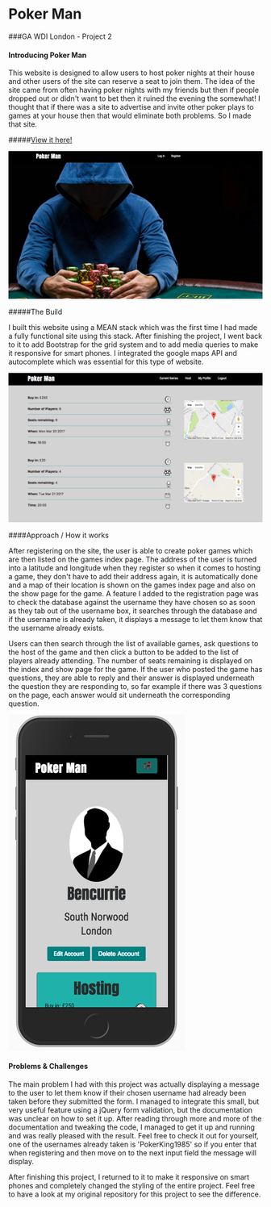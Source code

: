 # Poker Man

###GA WDI London - Project 2

#### Introducing Poker Man

This website is designed to allow users to host poker nights at their house and other users of the site can reserve a seat to join them. The idea of the site came from often having poker nights with my friends but then if people dropped out or didn't want to bet then it ruined the evening the somewhat! I thought that if there was a site to advertise and invite other poker plays to games at your house then that would eliminate both problems. So I made that site.

#####[View it here!](https://wdi-25-project-2.herokuapp.com/)


![](/src/assets/images/homePage.png)


#####The Build

I built this website using a MEAN stack which was the first time I had made a fully functional site using this stack. After finishing the project, I went back to it to add Bootstrap for the grid system and to add media queries to make it responsive for smart phones. I integrated the google maps API and autocomplete which was essential for this type of website.


![](/src/assets/images/indexPage.png)

####Approach / How it works

After registering on the site, the user is able to create poker games which are then listed on the games index page. The address of the user is turned into a latitude and longitude when they register so when it comes to hosting a game, they don't have to add their address again, it is automatically done and a map of their location is shown on the games index page and also on the show page for the game. A feature I added to the registration page was to check the database against the username they have chosen so as soon as they tab out of the username box, it searches through the database and if the username is already taken, it displays a message to let them know that the username already exists.

Users can then search through the list of available games, ask questions to the host of the game and then click a button to be added to the list of players already attending. The number of seats remaining is displayed on the index and show page for the game. If the user who posted the game has questions, they are able to reply and their answer is displayed underneath the question they are responding to, so far example if there was 3 questions on the page, each answer would sit underneath the corresponding question.


![](/src/assets/images/mobile.png)


#### Problems & Challenges

The main problem I had with this project was actually displaying a message to the user to let them know if their chosen username had already been taken before they submitted the form. I managed to integrate this small, but very useful feature using a jQuery form validation, but the documentation was unclear on how to set it up. After reading through more and more of the documentation and tweaking the code, I managed to get it up and running and was really pleased with the result. Feel free to check it out for yourself, one of the usernames already taken is 'PokerKing1985' so if you enter that when registering and then move on to the next input field the message will display.

After finishing this project, I returned to it to make it responsive on smart phones and completely changed the styling of the entire project. Feel free to have a look at my original repository for this project to see the difference.
